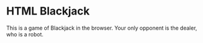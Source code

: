 # HTML Blackjack
This is a game of Blackjack in the browser.
Your only opponent is the dealer, who is a robot.
